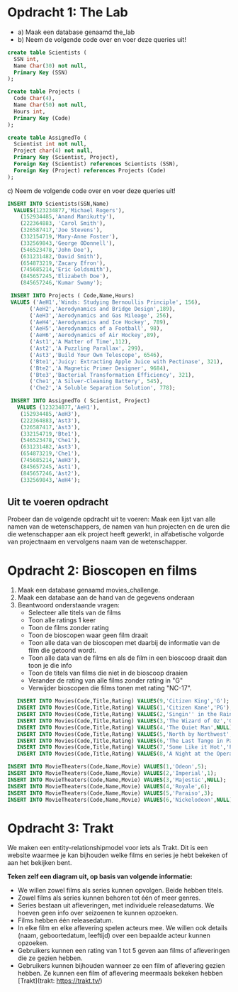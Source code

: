 # Opdracht 1: The Lab

- a) Maak een database genaamd the_lab
- b) Neem de volgende code over en voer deze queries uit!

```sql
create table Scientists (
  SSN int,
  Name Char(30) not null,
  Primary Key (SSN)
);

Create table Projects (
  Code Char(4),
  Name Char(50) not null,
  Hours int,
  Primary Key (Code)
);

create table AssignedTo (
  Scientist int not null,
  Project char(4) not null,
  Primary Key (Scientist, Project),
  Foreign Key (Scientist) references Scientists (SSN),
  Foreign Key (Project) references Projects (Code)
);
```

c) Neem de volgende code over en voer deze queries uit!

```sql
INSERT INTO Scientists(SSN,Name)
  VALUES(123234877,'Michael Rogers'),
    (152934485,'Anand Manikutty'),
    (222364883, 'Carol Smith'),
    (326587417,'Joe Stevens'),
    (332154719,'Mary-Anne Foster'),
    (332569843,'George ODonnell'),
    (546523478,'John Doe'),
    (631231482,'David Smith'),
    (654873219,'Zacary Efron'),
    (745685214,'Eric Goldsmith'),
    (845657245,'Elizabeth Doe'),
    (845657246,'Kumar Swamy');

 INSERT INTO Projects ( Code,Name,Hours)
 VALUES ('AeH1','Winds: Studying Bernoullis Principle', 156),
       ('AeH2','Aerodynamics and Bridge Design',189),
       ('AeH3','Aerodynamics and Gas Mileage', 256),
       ('AeH4','Aerodynamics and Ice Hockey', 789),
       ('AeH5','Aerodynamics of a Football', 98),
       ('AeH6','Aerodynamics of Air Hockey',89),
       ('Ast1','A Matter of Time',112),
       ('Ast2','A Puzzling Parallax', 299),
       ('Ast3','Build Your Own Telescope', 6546),
       ('Bte1','Juicy: Extracting Apple Juice with Pectinase', 321),
       ('Bte2','A Magnetic Primer Designer', 9684),
       ('Bte3','Bacterial Transformation Efficiency', 321),
       ('Che1','A Silver-Cleaning Battery', 545),
       ('Che2','A Soluble Separation Solution', 778);

 INSERT INTO AssignedTo ( Scientist, Project)
   VALUES (123234877,'AeH1'),
    (152934485,'AeH3'),
    (222364883,'Ast3'),
    (326587417,'Ast3'),
    (332154719,'Bte1'),
    (546523478,'Che1'),
    (631231482,'Ast3'),
    (654873219,'Che1'),
    (745685214,'AeH3'),
    (845657245,'Ast1'),
    (845657246,'Ast2'),
    (332569843,'AeH4');
```

## Uit te voeren opdracht

Probeer dan de volgende opdracht uit te voeren: Maak een lijst van alle namen van de wetenschappers, de namen van hun projecten en de uren die die wetenschapper aan elk project heeft gewerkt, in alfabetische volgorde van projectnaam en vervolgens naam van de wetenschapper.

# Opdracht 2: Bioscopen en films

1. Maak een database genaamd movies_challenge.
2. Maak een database aan de hand van de gegevens onderaan
3. Beantwoord onderstaande vragen:
   - Selecteer alle titels van de films
   - Toon alle ratings 1 keer
   - Toon de films zonder rating
   - Toon de bioscopen waar geen film draait
   - Toon alle data van de bioscopen met daarbij de informatie van de film die getoond wordt.
   - Toon alle data van de films en als de film in een bioscoop draait dan toon je die info
   - Toon de titels van films die niet in de bioscoop draaien
   - Verander de rating van alle films zonder rating in "G"
   - Verwijder bioscopen die films tonen met rating "NC-17".

```sql
   INSERT INTO Movies(Code,Title,Rating) VALUES(9,'Citizen King','G');
   INSERT INTO Movies(Code,Title,Rating) VALUES(1,'Citizen Kane','PG');
   INSERT INTO Movies(Code,Title,Rating) VALUES(2,'Singin'' in the Rain','G');
   INSERT INTO Movies(Code,Title,Rating) VALUES(3,'The Wizard of Oz','G');
   INSERT INTO Movies(Code,Title,Rating) VALUES(4,'The Quiet Man',NULL);
   INSERT INTO Movies(Code,Title,Rating) VALUES(5,'North by Northwest',NULL);
   INSERT INTO Movies(Code,Title,Rating) VALUES(6,'The Last Tango in Paris','NC-17');
   INSERT INTO Movies(Code,Title,Rating) VALUES(7,'Some Like it Hot','PG-13');
   INSERT INTO Movies(Code,Title,Rating) VALUES(8,'A Night at the Opera',NULL);

INSERT INTO MovieTheaters(Code,Name,Movie) VALUES(1,'Odeon',5);
INSERT INTO MovieTheaters(Code,Name,Movie) VALUES(2,'Imperial',1);
INSERT INTO MovieTheaters(Code,Name,Movie) VALUES(3,'Majestic',NULL);
INSERT INTO MovieTheaters(Code,Name,Movie) VALUES(4,'Royale',6);
INSERT INTO MovieTheaters(Code,Name,Movie) VALUES(5,'Paraiso',3);
INSERT INTO MovieTheaters(Code,Name,Movie) VALUES(6,'Nickelodeon',NULL);
```

# Opdracht 3: Trakt

We maken een entity-relationshipmodel voor iets als Trakt. Dit is een website waarmee je kan bijhouden welke films en series je hebt bekeken of aan het bekijken bent.

**Teken zelf een diagram uit, op basis van volgende informatie:**

- We willen zowel films als series kunnen opvolgen. Beide hebben titels.
- Zowel films als series kunnen behoren tot één of meer genres.
- Series bestaan uit afleveringen, met individuele releasedatums. We hoeven geen info over seizoenen te kunnen opzoeken.
- Films hebben één releasedatum.
- In elke film en elke aflevering spelen acteurs mee. We willen ook details (naam, geboortedatum, leeftijd) over een bepaalde acteur kunnen opzoeken.
- Gebruikers kunnen een rating van 1 tot 5 geven aan films of afleveringen die ze gezien hebben.
- Gebruikers kunnen bijhouden wanneer ze een film of aflevering gezien hebben. Ze kunnen een film of aflevering meermaals bekeken hebben
  [Trakt](trakt: https://trakt.tv/)
